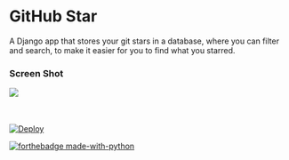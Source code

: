 # GitHub Star

A Django app that stores your git stars in a database, where you can filter and
search, to make it easier for you to find what you starred.

### Screen Shot

<p>
  <image align="left" src="assets/screen_shot.jpg">
</p><br/><br/><br/>

[![Deploy](https://www.herokucdn.com/deploy/button.svg)](https://heroku.com/deploy)

[![forthebadge made-with-python](http://ForTheBadge.com/images/badges/made-with-python.svg)](https://www.python.org/)
